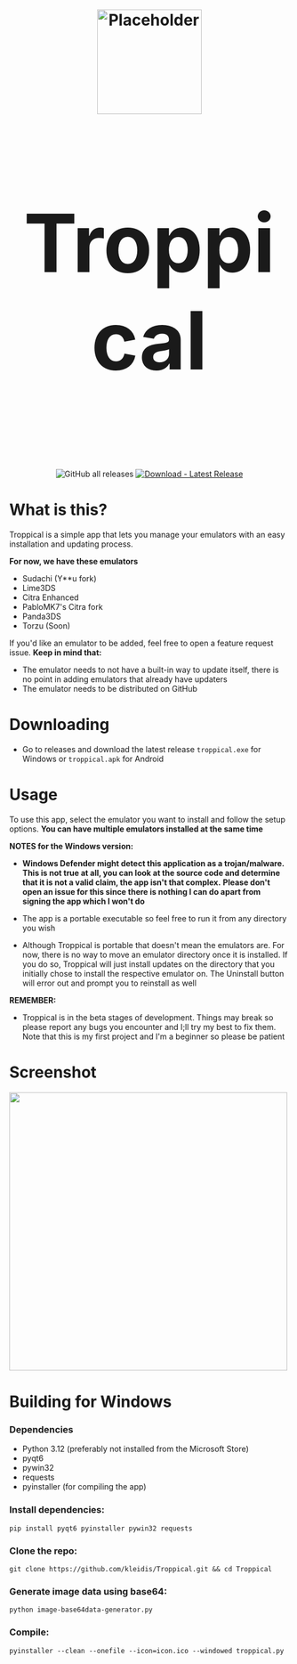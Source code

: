 <h1 align="center">
  <img src="https://github.com/kleidis/Troppical/blob/9683c790f5f0ad58e5cd7854f2474369061e4f0d/icons/logos/installer_logo.svg" alt="Placeholder" width="188"/>
</p>
<p align="center" style="font-size:144px;">
  <strong>Troppical</strong>
</h1>

<p align="center">
  <img src="https://img.shields.io/github/downloads/kleidis/Troppical/total" alt="GitHub all releases"/>
  <a href="https://github.com/kleidis/Troppical/releases/latest">
    <img src="https://img.shields.io/badge/Download-Latest_Release-2ea44f?logo=github&logoColor=white" alt="Download - Latest Release"/>
  </a>
  <br>
</p>

# What is this?

Troppical is a simple app that lets you manage your emulators with an easy installation and updating process.

**For now, we have these emulators**

- Sudachi (Y**u fork)
- Lime3DS
- Citra Enhanced
- PabloMK7's Citra fork
- Panda3DS
- Torzu (Soon)

If you'd like an emulator to be added, feel free to open a feature request issue. **Keep in mind that:**

- The emulator needs to not have a built-in way to update itself, there is no point in adding emulators that already have updaters
- The emulator needs to be distributed on GitHub

# Downloading
- Go to releases and download the latest release `troppical.exe` for Windows or `troppical.apk` for Android

# Usage

 To use this app, select the emulator you want to install and follow the setup options.
**You can have multiple emulators installed at the same time**

**NOTES for the Windows version:**

- **Windows Defender might detect this application as a trojan/malware. This is not true at all, you can look at the source code and determine that it is not a valid claim,  the app isn't that complex.**
**Please don't open an issue for this since there is nothing I can do apart from signing the app which I won't do**


- The app is a portable executable so feel free to run it from any directory you wish

- Although Troppical is portable that doesn't mean the emulators are. For now, there is no way to move an emulator directory once it is installed. If you do so, Troppical will just install updates on the directory that you initially chose to install the respective emulator on. The Uninstall button will error out and prompt you to reinstall as well

**REMEMBER:**
- Troppical is in the beta stages of development. Things may break so please report any bugs you encounter and I;ll try my best to fix them. Note that this is my first project and I'm a beginner so please be patient

# Screenshot
<img src="https://github.com/kleidis/Troppical/assets/167202775/4fefa8c3-a70d-4c91-9c7c-a8d59faf5753" width="500">

# Building for Windows

### Dependencies

- Python 3.12 (preferably not installed from the Microsoft Store)
- pyqt6
- pywin32
- requests
- pyinstaller (for compiling the app)

### Install dependencies:

`pip install pyqt6 pyinstaller pywin32 requests`

### Clone the repo:

`git clone https://github.com/kleidis/Troppical.git && cd Troppical`

### Generate image data using base64:

`python image-base64data-generator.py`

### Compile:

`pyinstaller --clean --onefile --icon=icon.ico --windowed troppical.py`

